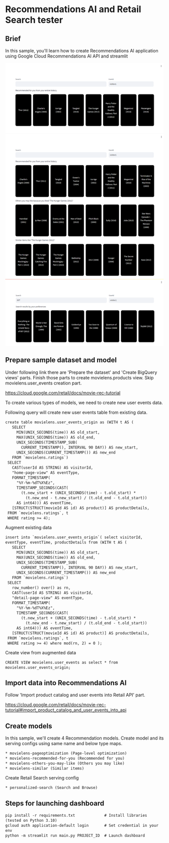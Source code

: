 # Recommendations AI and Retail Search tester

## Brief
In this sample, you'll learn how to create Recommendations AI application using Google Cloud Recommendations AI API and streamlit
<div align="center"><img src="images/demo1.png" width="max"></div>
<div align="center"><img src="images/demo2.png" width="max"></div>
<div align="center"><img src="images/demo3.png" width="max"></div>

## Prepare sample dataset and model
Under following link there are 'Prepare the dataset' and 'Create BigQuery views' parts. Finish those parts to create movielens.products view. Skip movielens.user_events creation part.

https://cloud.google.com/retail/docs/movie-rec-tutorial

To create various types of models, we need to create new user events data.

Following query will create new user events table from existing data.
```
create table movielens.user_events_origin as (WITH t AS (
   SELECT
     MIN(UNIX_SECONDS(time)) AS old_start,
     MAX(UNIX_SECONDS(time)) AS old_end,
     UNIX_SECONDS(TIMESTAMP_SUB(
       CURRENT_TIMESTAMP(), INTERVAL 90 DAY)) AS new_start,
     UNIX_SECONDS(CURRENT_TIMESTAMP()) AS new_end
   FROM `movielens.ratings`)
 SELECT
   CAST(userId AS STRING) AS visitorId,
   "home-page-view" AS eventType,
   FORMAT_TIMESTAMP(
     "%Y-%m-%dT%X%Ez",
     TIMESTAMP_SECONDS(CAST(
       (t.new_start + (UNIX_SECONDS(time) - t.old_start) *
         (t.new_end - t.new_start) / (t.old_end - t.old_start))
     AS int64))) AS eventTime,
   [STRUCT(STRUCT(movieId AS id) AS product)] AS productDetails,
 FROM `movielens.ratings`, t
 WHERE rating >= 4);
``` 

Augment existing data
```
insert into `movielens.user_events_origin`( select visitorId, eventType, eventTime, productDetails from (WITH t AS (
   SELECT
     MIN(UNIX_SECONDS(time)) AS old_start,
     MAX(UNIX_SECONDS(time)) AS old_end,
     UNIX_SECONDS(TIMESTAMP_SUB(
       CURRENT_TIMESTAMP(), INTERVAL 90 DAY)) AS new_start,
     UNIX_SECONDS(CURRENT_TIMESTAMP()) AS new_end
   FROM `movielens.ratings`)
 SELECT   
   row_number() over() as rn,
   CAST(userId AS STRING) AS visitorId,
   "detail-page-view" AS eventType,
   FORMAT_TIMESTAMP(
     "%Y-%m-%dT%X%Ez",
     TIMESTAMP_SECONDS(CAST(
       (t.new_start + (UNIX_SECONDS(time) - t.old_start) *
         (t.new_end - t.new_start) / (t.old_end - t.old_start))
     AS int64))) AS eventTime,
   [STRUCT(STRUCT(movieId AS id) AS product)] AS productDetails,
 FROM `movielens.ratings`, t
 WHERE rating >= 4) where mod(rn, 2) = 0 );
```

Create view from augmented data
```
CREATE VIEW movielens.user_events as select * from movielens.user_events_origin;
```

## Import data into Recommendations AI
Follow 'Import product catalog and user events into Retail API' part.

https://cloud.google.com/retail/docs/movie-rec-tutorial#import_product_catalog_and_user_events_into_api

## Create models
In this sample, we'll create 4 Recommendation models.
Create model and its serving configs using same name and below type maps.
```
* movielens-pageoptimization (Page-level optimization)
* movielens-recommended-for-you (Recommended for you)
* movielens-others-you-may-like (Others you may like)
* movielens-similar (Similar items)
```

Create Retail Search serving config
```
* personalized-search (Search and Browse)
```

## Steps for launching dashboard
```
pip install -r requirements.txt             # Install libraries (tested on Python 3.10)
gcloud auth application-default login       # Set credential in your env
python -m streamlit run main.py PROJECT_ID  # Launch dashboard
```